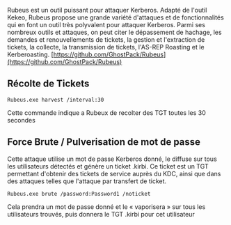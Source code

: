 Rubeus est un outil puissant pour attaquer Kerberos. Adapté de l'outil Kekeo,
Rubeus propose une grande variété d'attaques et de fonctionnalités qui en font un outil très polyvalent pour attaquer Kerberos. Parmi ses nombreux outils et attaques, on peut citer le dépassement de hachage, les demandes et renouvellements de tickets, la gestion et l'extraction de tickets, la collecte, la transmission de tickets, l'AS-REP Roasting et le Kerberoasting.
[https://github.com/GhostPack/Rubeus](https://github.com/GhostPack/Rubeus)

## Récolte de Tickets 

```
Rubeus.exe harvest /interval:30
```

Cette commande indique a Rubeux de recolter des TGT toutes les 30 secondes

## Force Brute / Pulverisation de mot de passe 

Cette attaque utilise un mot de passe Kerberos donné, le diffuse sur tous les utilisateurs détectés et génère un ticket .kirbi. Ce ticket est un TGT permettant d'obtenir des tickets de service auprès du KDC, ainsi que dans des attaques telles que l'attaque par transfert de ticket.

```
Rubeus.exe brute /password:Password1 /noticket
```

Cela prendra un mot de passe donné et le « vaporisera » sur tous les utilisateurs trouvés, puis donnera le TGT .kirbi pour cet utilisateur